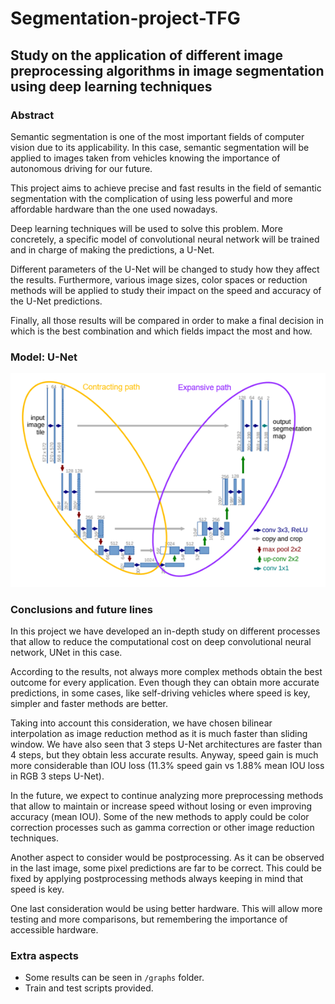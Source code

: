 # Segmentation-project-TFG

## Study on the application of different image preprocessing algorithms in image segmentation using deep learning techniques

### Abstract
Semantic segmentation is one of the most important fields of computer vision due to its applicability. In this case, semantic segmentation will be applied to images taken from vehicles knowing the importance of autonomous driving for our future. 

This project aims to achieve precise and fast results in the field of semantic segmentation with the complication of using less powerful and more affordable hardware than the one used nowadays. 

Deep learning techniques will be used to solve this problem. More concretely, a specific model of convolutional neural network will be trained and in charge of making the predictions, a U-Net. 

Different parameters of the U-Net will be changed to study how they affect the results. Furthermore, various image sizes, color spaces or reduction methods will be applied to study their impact on the speed and accuracy of the U-Net predictions. 

Finally, all those results will be compared in order to make a final decision in which is the best combination and which fields impact the most and how.

### Model: U-Net
![U-Net](graphs/unet_model.png)

### Conclusions and future lines
In this project we have developed an in-depth study on different processes that allow to reduce the computational cost on deep convolutional neural network, UNet in this case.  

According to the results, not always more complex methods obtain the best outcome for every application. Even though they can obtain more accurate predictions, in some cases, like self-driving vehicles where speed is key, simpler and faster methods are better. 

Taking into account this consideration, we have chosen bilinear interpolation as image reduction method as it is much faster than sliding window. We have also seen that 3 steps U-Net architectures are faster than 4 steps, but they obtain less accurate results. Anyway, speed gain is much more considerable than IOU loss (11.3% speed gain vs 1.88% mean IOU loss in RGB 3 steps U-Net).

In the future, we expect to continue analyzing more preprocessing methods that allow to maintain or increase speed without losing or even improving accuracy (mean IOU). Some of the new methods to apply could be color correction processes such as gamma correction or other image reduction techniques. 

Another aspect to consider would be postprocessing. As it can be observed in the last image, some pixel predictions are far to be correct. This could be fixed by applying postprocessing methods always keeping in mind that speed is key.

One last consideration would be using better hardware. This will allow more testing and more comparisons, but remembering the importance of accessible hardware. 

### Extra aspects
- Some results can be seen in ```/graphs``` folder.
- Train and test scripts provided.
